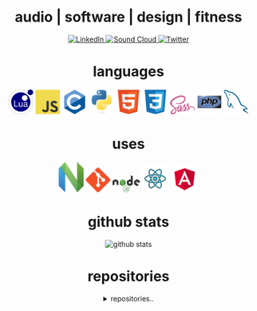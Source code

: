 <div align="center">
<h1 align="center">audio | software | design | fitness</h1>

<!-- TODO: readme center span svg -->
<!-- TODO: change font -->
<!-- TODO:  -->


<!-- <div style="widpadding-bottom: 0.3em; border-bottom: 1 px solid var(--color-border-muted); margin-top: 24 px; margin-bottom: 16 px;">
I like to make music, code, and workout.
</div> -->

<!-- <hr> -->

<!-- how to custom badge:
https://dev.to/mlkrsrc/how-to-make-custom-badges-to-improve-your-markdown-documents-460k
https://www.makeuseof.com/badges-that-will-supercharge-your-github-repository/
-->

<!-- mollweide / moll.weide / mo.ll / moll.w -->
<!-- <div align="center"> -->
[ ![LinkedIn](https://img.shields.io/badge/linkedin-%230077B5.svg?style=for-the-badge&logo=linkedin&logoColor=white) ](https://www.linkedin.com/in/hjalmar-jakobsson-35912950/)
[ ![Sound Cloud](https://img.shields.io/badge/sound%20cloud-FF5500?style=for-the-badge&logo=soundcloud&logoColor=white) ](https://soundcloud.com/hjalmarjakobsson)
[ ![Twitter](https://img.shields.io/badge/molleweide-%231DA1F2.svg?style=for-the-badge&logo=Twitter&logoColor=white) ](https://twitter.com/molleweide)
<!-- </div> -->
<!-- cockos forum -->
<!-- ardour forum -->

<h1 align="center">languages</h1>

<p  alignt="center">
<span>
<img src = 'https://github.com/molleweide/molleweide/blob/molleweide/images/lua.svg' width='50'/> 
<img src = 'https://github.com/molleweide/molleweide/blob/molleweide/images/js.svg' width='50'/> 
<img src = 'https://github.com/molleweide/molleweide/blob/molleweide/images/c.svg' width='50'/> 
<img src = 'https://github.com/molleweide/molleweide/blob/molleweide/images/python.svg' height='50'/>  
<img src = 'https://github.com/molleweide/molleweide/blob/molleweide/images/html.svg' width='50'/> 
<img src = 'https://github.com/molleweide/molleweide/blob/molleweide/images/css.svg' width='50'/> 
<img src = 'https://github.com/molleweide/molleweide/blob/molleweide/images/sass.svg' width='50'/> 
<!-- TODO: haskell -->
<!-- <img src = 'https://github.com/molleweide/molleweide/blob/molleweide/images/bootstrap.svg' width='55'/>  -->
<!-- <img src = 'https://github.com/molleweide/molleweide/blob/molleweide/images/dart.svg' width='55'/>  -->
<img src = 'https://github.com/molleweide/molleweide/blob/molleweide/images/php.svg' width='50'/>
<img src = 'https://github.com/molleweide/molleweide/blob/molleweide/images/sql.svg' width='50'/> 
<!-- <img src = 'https://github.com/molleweide/molleweide/blob/molleweide/images/cpp.svg' width='50'/>  -->
</span>
</p>

<h1 align="center">uses</h1>

<p alignt="center">
<span>
<img src = 'https://github.com/molleweide/molleweide/blob/molleweide/images/nvim.svg' width='50'/> 
<!-- TODO: neorg -->
<img src = 'https://github.com/molleweide/molleweide/blob/molleweide/images/git.svg' width='50'/> 
<img src = 'https://github.com/molleweide/molleweide/blob/molleweide/images/nodejs.svg' width='55'/> 
<img src = 'https://github.com/molleweide/molleweide/blob/molleweide/images/react.svg' width='55'/>
<img src = 'https://github.com/molleweide/molleweide/blob/molleweide/images/angular.svg' width='55'/>
<!-- TODO: remix -->
<!-- TODO: kmonad -->
<!-- TODO: qmk -->
<!-- <img src = 'https://github.com/molleweide/molleweide/blob/molleweide/images/pycharm.svg' width='50'/>  -->
<!-- <img src = 'https://github.com/molleweide/molleweide/blob/molleweide/images/flutter-logo.svg' width='50'/>  -->
<!-- <img src = 'https://github.com/molleweide/molleweide/blob/molleweide/images/django.svg' height='50'/>  -->
<!-- <img src = 'https://github.com/molleweide/molleweide/blob/molleweide/images/flask.png' width='50'/>  -->
</span>
</p>

<!-- cockos reaper -->
<!-- qmk -->
<!-- kmonad -->
</span>

<!-- # uses

<span>
</span> -->

<!-- TODO: -->
<!-- # apps -->
<!-- pitch-machine -->

# github stats

![github stats](https://github-readme-stats.vercel.app/api?username=molleweide&show_icons=true&hide=[%22issues%22])

# repositories

<!-- dotfiles
wmx
rvim
kmonad_run
moll-snippets.nvim -->

<!-- dorothy -->
<details>
<summary>repositories..</summary>

<a href="https://github.com/molleweide/LuaSnip-snippets.nvim">
<img alt="LuaSnip-snippets" src="https://github-readme-stats.vercel.app/api/pin/?username=molleweide&repo=LuaSnip-snippets.nvim&show_owner=true" />
</a>

<a href="https://github.com/molleweide/dotfiles">
<img alt="dotfiles" src="https://github-readme-stats.vercel.app/api/pin/?username=molleweide&repo=dotfiles&show_owner=true" />
</a>

<a href="https://github.com/bevry/dorothy">
<img alt="dorothy" src="https://github-readme-stats.vercel.app/api/pin/?username=bevry&repo=dorothy&show_owner=true" />
</a>

<a href="https://github.com/molleweide/reaper-keys">
<img alt="reaper-keys" src="https://github-readme-stats.vercel.app/api/pin/?username=molleweide&repo=reaper-keys&show_owner=true" />
</a>

<a href="https://github.com/molleweide/kmonad-layout">
<img alt="kmonad-layout" src="https://github-readme-stats.vercel.app/api/pin/?username=molleweide&repo=kmonad-layout&show_owner=true" />
</a>

</details>
</div>
